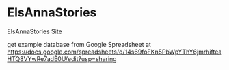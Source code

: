 # ElsAnnaStories
ElsAnnaStories Site

get example database from Google Spreadsheet at https://docs.google.com/spreadsheets/d/14s69foFKn5PbWpYThY6jmrhifteaHTQ8VYwRe7adE0U/edit?usp=sharing